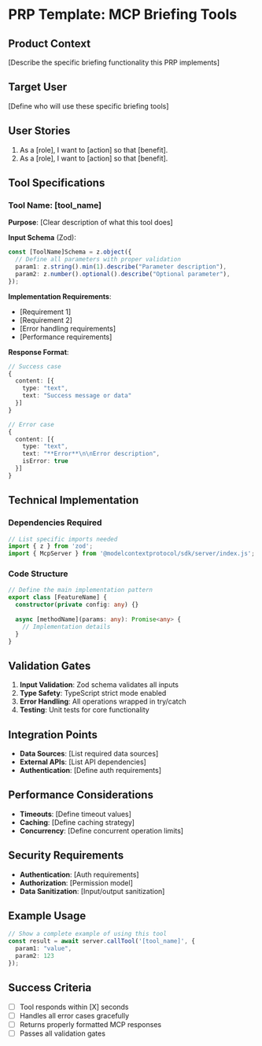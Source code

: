 # PRP Template: MCP Briefing Tools

## Product Context

[Describe the specific briefing functionality this PRP implements]

## Target User

[Define who will use these specific briefing tools]

## User Stories

1. As a [role], I want to [action] so that [benefit].
2. As a [role], I want to [action] so that [benefit].

## Tool Specifications

### Tool Name: [tool_name]

**Purpose**: [Clear description of what this tool does]

**Input Schema** (Zod):
```typescript
const [ToolName]Schema = z.object({
  // Define all parameters with proper validation
  param1: z.string().min(1).describe("Parameter description"),
  param2: z.number().optional().describe("Optional parameter"),
});
```

**Implementation Requirements**:
- [Requirement 1]
- [Requirement 2]
- [Error handling requirements]
- [Performance requirements]

**Response Format**:
```typescript
// Success case
{
  content: [{
    type: "text",
    text: "Success message or data"
  }]
}

// Error case
{
  content: [{
    type: "text",
    text: "**Error**\n\nError description",
    isError: true
  }]
}
```

## Technical Implementation

### Dependencies Required

```typescript
// List specific imports needed
import { z } from 'zod';
import { McpServer } from '@modelcontextprotocol/sdk/server/index.js';
```

### Code Structure

```typescript
// Define the main implementation pattern
export class [FeatureName] {
  constructor(private config: any) {}
  
  async [methodName](params: any): Promise<any> {
    // Implementation details
  }
}
```

## Validation Gates

1. **Input Validation**: Zod schema validates all inputs
2. **Type Safety**: TypeScript strict mode enabled
3. **Error Handling**: All operations wrapped in try/catch
4. **Testing**: Unit tests for core functionality

## Integration Points

- **Data Sources**: [List required data sources]
- **External APIs**: [List API dependencies]
- **Authentication**: [Define auth requirements]

## Performance Considerations

- **Timeouts**: [Define timeout values]
- **Caching**: [Define caching strategy]
- **Concurrency**: [Define concurrent operation limits]

## Security Requirements

- **Authentication**: [Auth requirements]
- **Authorization**: [Permission model]
- **Data Sanitization**: [Input/output sanitization]

## Example Usage

```typescript
// Show a complete example of using this tool
const result = await server.callTool('[tool_name]', {
  param1: "value",
  param2: 123
});
```

## Success Criteria

- [ ] Tool responds within [X] seconds
- [ ] Handles all error cases gracefully
- [ ] Returns properly formatted MCP responses
- [ ] Passes all validation gates